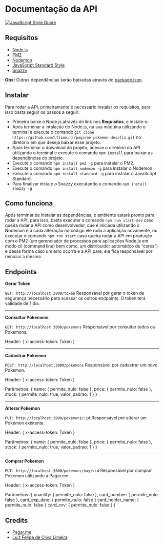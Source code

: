 # Documentação da API
[![JavaScript Style Guide](https://img.shields.io/badge/code_style-standard-brightgreen.svg)](https://standardjs.com)

## Requisitos

- [Node.js](https://nodejs.org/en/)
- [PM2](http://pm2.keymetrics.io/docs/usage/quick-start/)
- [Nodemon](https://nodemon.io/)
- [JavaScript Standard Style](https://standardjs.com/) 
- [Snazzy](https://www.npmjs.com/package/snazzy)

**Obs:** Outras dependências serão baixadas através do [package.json](package.json).

## Instalar

Para rodar a API, primeiramente é necessário instalar os requisitos, para isso basta seguir os passos a seguir:

- Primeiro baixe o Node.js através do link nos **Requisitos**, e instale-o.
- Após terminar a intalação do Node.js, na sua máquina utilizando o terminal e execute o comando `git clone https://github.com/lflimeira/pagarme-pokemon-desafio.git` no diretório em que deseja baixar esse projeto.
- Após terminar o download do projeto, acesse o diretório da API utilizando o terminal e execute o comando `npm install` para baixar as dependências do projeto.
- Execute o comando `npm install pm2 -g` para instalar o PM2.
- Execute o comando `npm install nodemon -g` para instalar o Nodemon.
- Execute o comando `npm install standard -g` para instalar o JavaScript Standard.
- Para finalizar instale o Snazzy executando o comando `npm install snazzy -g`

## Como funciona

Após terminar de instalar as dependências, o ambiente estará pronto para rodar a API, para isso, basta executar o comando `npm run start-dev` caso queira rodar a API como desenvolvedor, que é iniciada utilizando o Nodemon e a cada alteração no código ele roda a aplicação novamente, ou executar o comando `npm run start` caso queira rodar a API em produção com o PM2 (um gerenciador de processos para aplicações Node.js em modo cli (command line) bem como, um distribuidor automático de “cores”) e dessa forma caso um erro ocorra e a API pare, ele fica responsável por reiniciar a mesma.

## Endpoints

**Gerar Token**

`GET: http://localhost:3000/token` Responsável por gerar o token de segurança necessário para acessar os outros endpoints. O token terá validade de 1 dia.
______________________________________________________________________________________________________________________________________

**Consultar Pokemons**

`GET: http://localhost:3000/pokemons` Responsável por consultar todos os Pokemons.

Header: 
{ x-access-token: Token }

______________________________________________________________________________________________________________________________________

**Cadastrar Pokemon**

`POST: http://localhost:3000/pokemons` Responsável por cadastrar um novo Pokemon.

Header: 
{ x-access-token: Token }

Parâmetros:
{
  name: { permite_nulo: false },
  price: { permite_nulo: false },
  stock: { permite_nulo: true, valor_padrao: 1 }
}

______________________________________________________________________________________________________________________________________

**Alterar Pokemon**

`PUT: http://localhost:3000/pokemons/:id` Responsável por alterar um Pokemon existente.

Header: 
{ x-access-token: Token }

Parâmetros:
{
  name: { permite_nulo: false },
  price: { permite_nulo: false },
  stock: { permite_nulo: true, valor_padrao: 1 }
}

______________________________________________________________________________________________________________________________________

**Comprar Pokemon**

`PUT: http://localhost:3000/pokemons/buy/:id` Responsável por comprar Pokemon utilizando a Pagar.me.

Header: 
{ x-access-token: Token }

Parâmetros:
{
  quantity: { permite_nulo: false },
  card_number: { permite_nulo: false },
  card_exp_date: { permite_nulo: false }
  card_holder_name: { permite_nulo: false }
  card_cvv: { permite_nulo: false }
}

## Credits

- [Pagar.me](https://pagar.me/)
- [Luiz Felipe de Oliva Limeira](https://github.com/lflimeira02)
